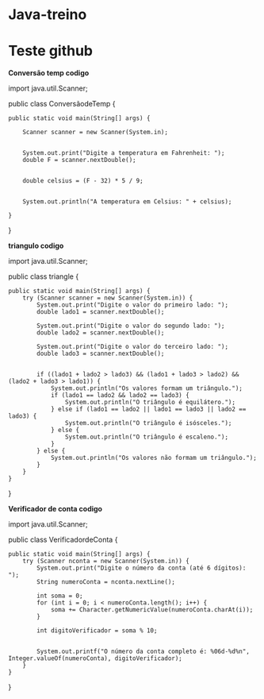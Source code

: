# Java-treino

# Teste github #
**Conversão temp codigo**

import java.util.Scanner;

public class ConversãodeTemp {

    public static void main(String[] args) {

        Scanner scanner = new Scanner(System.in);

        
        System.out.print("Digite a temperatura em Fahrenheit: ");
        double F = scanner.nextDouble();

    
        double celsius = (F - 32) * 5 / 9;

 
        System.out.println("A temperatura em Celsius: " + celsius);

    }
}

**triangulo codigo**

import java.util.Scanner;


public class triangle {

    public static void main(String[] args) {
        try (Scanner scanner = new Scanner(System.in)) {
            System.out.print("Digite o valor do primeiro lado: ");
            double lado1 = scanner.nextDouble();
            
            System.out.print("Digite o valor do segundo lado: ");
            double lado2 = scanner.nextDouble();
            
            System.out.print("Digite o valor do terceiro lado: ");
            double lado3 = scanner.nextDouble();
            
            
            if ((lado1 + lado2 > lado3) && (lado1 + lado3 > lado2) && (lado2 + lado3 > lado1)) {
                System.out.println("Os valores formam um triângulo.");
                if (lado1 == lado2 && lado2 == lado3) {
                    System.out.println("O triângulo é equilátero.");
                } else if (lado1 == lado2 || lado1 == lado3 || lado2 == lado3) {
                    System.out.println("O triângulo é isósceles.");
                } else {
                    System.out.println("O triângulo é escaleno.");
                }
            } else {
                System.out.println("Os valores não formam um triângulo.");
            }
        }
    }
}

**Verificador de conta codigo**

import java.util.Scanner;

public class VerificadordeConta {

    public static void main(String[] args) {
        try (Scanner nconta = new Scanner(System.in)) {
            System.out.print("Digite o número da conta (até 6 dígitos): ");
            String numeroConta = nconta.nextLine();
            
            int soma = 0;
            for (int i = 0; i < numeroConta.length(); i++) {
                soma += Character.getNumericValue(numeroConta.charAt(i));
            }
            
            int digitoVerificador = soma % 10;
            
            
            System.out.printf("O número da conta completo é: %06d-%d%n", Integer.valueOf(numeroConta), digitoVerificador);
        }
    }
}
